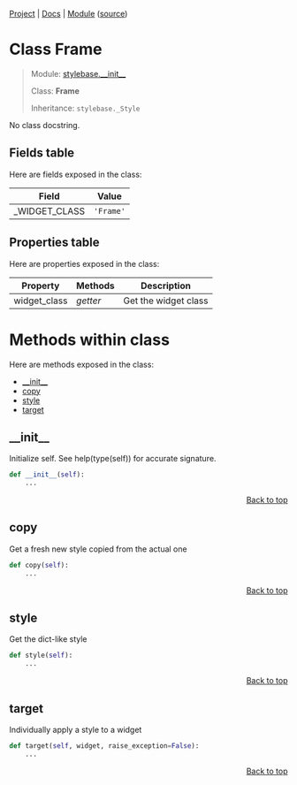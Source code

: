 [Project](/README.md) | [Docs](/docs/README.md) | [Module](/docs/modules/stylebase/__init__/README.md) ([source](/stylebase/__init__.py))

# Class Frame
> Module: [stylebase.\_\_init\_\_](/docs/modules/stylebase/__init__/README.md)
>
> Class: **Frame**
>
> Inheritance: `stylebase._Style`

No class docstring.

## Fields table
Here are fields exposed in the class:

| Field | Value |
| --- | --- |
| \_WIDGET\_CLASS | `'Frame'` |

## Properties table
Here are properties exposed in the class:

| Property | Methods | Description |
| --- | --- | --- |
| widget\_class | _getter_ | Get the widget class |

# Methods within class
Here are methods exposed in the class:
- [\_\_init\_\_](#__init__)
- [copy](#copy)
- [style](#style)
- [target](#target)

## \_\_init\_\_
Initialize self.  See help(type(self)) for accurate signature.

```python
def __init__(self):
    ...
```

<p align="right"><a href="#class-frame">Back to top</a></p>

## copy
Get a fresh new style copied from the actual one

```python
def copy(self):
    ...
```

<p align="right"><a href="#class-frame">Back to top</a></p>

## style
Get the dict-like style

```python
def style(self):
    ...
```

<p align="right"><a href="#class-frame">Back to top</a></p>

## target
Individually apply a style to a widget

```python
def target(self, widget, raise_exception=False):
    ...
```

<p align="right"><a href="#class-frame">Back to top</a></p>
